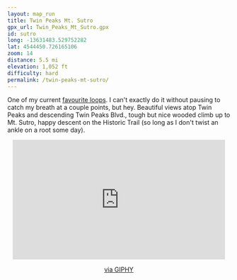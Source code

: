 ```yaml
---
layout: map_run
title: Twin Peaks Mt. Sutro
gpx_url: Twin_Peaks_Mt_Sutro.gpx
id: sutro
long: -13631483.529752282
lat: 4544450.726165106
zoom: 14
distance: 5.5 mi
elevation: 1,052 ft
difficulty: hard
permalink: /twin-peaks-mt-sutro/
---
```

One of my current [favourite loops](/running/). I can't exactly do it without pausing to catch my breath at a couple points, but hey. Beautiful views atop Twin Peaks and descending Twin Peaks Blvd., tough but nice wooded climb up to Mt. Sutro, happy descent on the Historic Trail (so long as I don't twist an ankle on a root some day).

<center>
<iframe src="https://giphy.com/embed/Uj67RY9CoDXnBwkney" width="480" height="270" frameBorder="0" class="giphy-embed" allowFullScreen></iframe><p><a href="https://giphy.com/gifs/slowmo-historictrail-Uj67RY9CoDXnBwkney">via GIPHY</a></p>
</center>